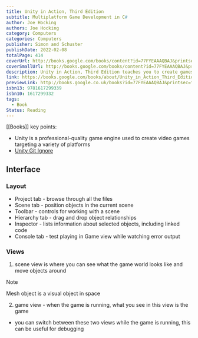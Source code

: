 ```yaml
---
title: Unity in Action, Third Edition
subtitle: Multiplatform Game Development in C#
author: Joe Hocking
authors: Joe Hocking
category: Computers
categories: Computers
publisher: Simon and Schuster
publishDate: 2022-02-08
totalPage: 414
coverUrl: http://books.google.com/books/content?id=77FYEAAAQBAJ&printsec=frontcover&img=1&zoom=1&edge=curl&source=gbs_api
coverSmallUrl: http://books.google.com/books/content?id=77FYEAAAQBAJ&printsec=frontcover&img=1&zoom=5&edge=curl&source=gbs_api
description: Unity in Action, Third Edition teaches you to create games with the Unity game platform. It's many 2D, 3D, and AR/VR game examples give you hands-on experience with Unity's workflow tools and state-of-the-art rendering engine. This fully updated third edition presents new coverage of Unity's XR toolkit and shows you how you can start building with virtual and augmented reality.
link: https://books.google.com/books/about/Unity_in_Action_Third_Edition.html?hl=&id=77FYEAAAQBAJ
previewLink: http://books.google.co.uk/books?id=77FYEAAAQBAJ&printsec=frontcover&dq=Unity+in+action&hl=&as_pt=BOOKS&cd=2&source=gbs_api
isbn13: 9781617299339
isbn10: 1617299332
tags:
  - Book
Status: Reading
---
```

[[Books]]
key points:
- Unity is a professional-quality game engine used to create video games targeting a variety of platforms
- [Unity Git Ignore](https://github.com/github/gitignore/blob/main/Unity.gitignore)
## Interface
### Layout
- Project tab - browse through all the files 
- Scene tab - position objects in the current scene
- Toolbar - controls for working with a scene
- Hierarchy tab - drag and drop object relationships
- Inspector - lists information about selected objects, including linked code
- Console tab - test playing in Game view while watching error output
### Views
1. scene view is where you can see what the game world looks like and move objects around
> [!note]
Mesh object is a visual object in space

2. game view - when the game is running, what you see in this view is the game
- you can switch between these two views while the game is running, this can be useful for debugging